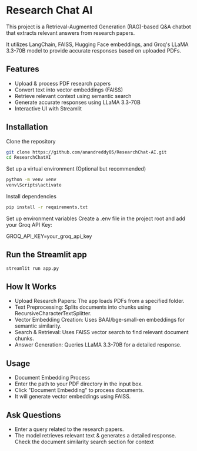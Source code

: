 # Research Chat AI
This project is a Retrieval-Augmented Generation (RAG)-based Q&A chatbot that extracts relevant answers from research papers.

It utilizes LangChain, FAISS, Hugging Face embeddings, and Groq's LLaMA 3.3-70B model to provide accurate responses based on uploaded PDFs.

## Features

- Upload & process PDF research papers
- Convert text into vector embeddings (FAISS)
- Retrieve relevant context using semantic search
- Generate accurate responses using LLaMA 3.3-70B
- Interactive UI with Streamlit

## Installation

Clone the repository
```bash
git clone https://github.com/anandreddy05/ResearchChat-AI.git
cd ResearchChatAI
```
Set up a virtual environment (Optional but recommended)
```bash
python -m venv venv
venv\Scripts\activate
```
Install dependencies

```bash
pip install -r requirements.txt
```
Set up environment variables
Create a .env file in the project root and add your Groq API Key:

GROQ_API_KEY=your_groq_api_key

## Run the Streamlit app
```bash
streamlit run app.py
```

## How It Works

- Upload Research Papers: The app loads PDFs from a specified folder.
- Text Preprocessing: Splits documents into chunks using RecursiveCharacterTextSplitter.
- Vector Embedding Creation: Uses BAAI/bge-small-en embeddings for semantic similarity.
- Search & Retrieval: Uses FAISS vector search to find relevant document chunks.
- Answer Generation: Queries LLaMA 3.3-70B for a detailed response.

## Usage

- Document Embedding Process
- Enter the path to your PDF directory in the input box.
- Click "Document Embedding" to process documents.
- It will generate vector embeddings using FAISS.

## Ask Questions
- Enter a query related to the research papers.
- The model retrieves relevant text & generates a detailed response.
Check the document similarity search section for context
